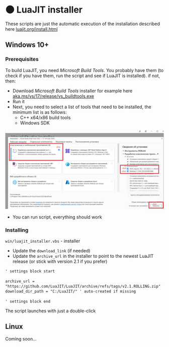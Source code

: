 # 🌑 LuaJIT installer

These scripts are just the automatic execution of the installation described here [luajit.org/install.html](https://luajit.org/install.html)

## Windows 10+

### Prerequisites

To build LuaJIT, you need _Microsoft Build Tools_. You probably have them (to check if you have them, run the script and see if LuaJIT is installed). if not, then:

- Download _Microsoft Build Tools_ installer for example here [aka.ms/vs/17/release/vs_buildtools.exe](https://aka.ms/vs/17/release/vs_buildtools.exe)
- Run it
- Next, you need to select a list of tools that need to be installed, the minimum list is as follows:
    - C++ x64/x86 build tools
    - Windows SDK

![](assets/build_tools.jpg)

- You can run script, everything should work

### Installing

`win/luajit_installer.vbs` - installer

- Update the `download_link` (if needed) 
- Update the `archive_url` in the installer to point to the newest LuaJIT release (or stick with version 2.1 if you prefer)

```VB
' settings block start

archive_url = "https://github.com/LuaJIT/LuaJIT/archive/refs/tags/v2.1.ROLLING.zip"
download_dir_path = "C:/LuaJIT/" ' auto-created if missing

' settings block end
```

The script launches with just a double-click

## Linux

Coming soon...